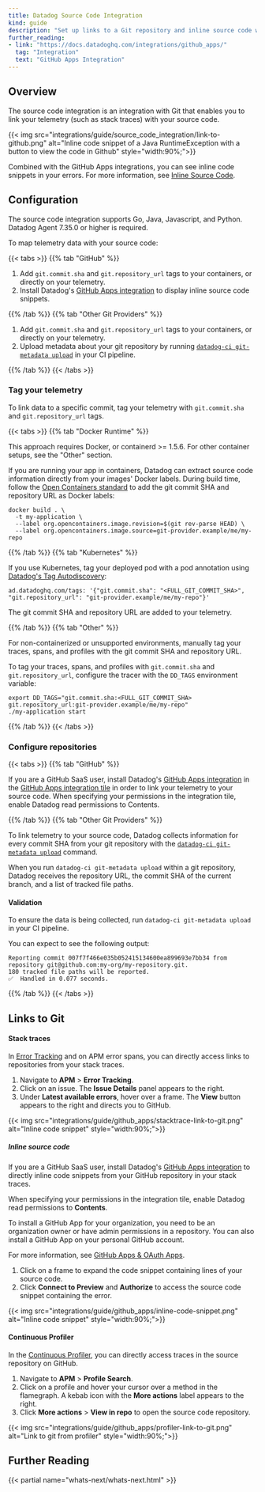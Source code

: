 ```yaml
---
title: Datadog Source Code Integration
kind: guide
description: "Set up links to a Git repository and inline source code with Datadog."
further_reading:
- link: "https://docs.datadoghq.com/integrations/github_apps/"
  tag: "Integration"
  text: "GitHub Apps Integration"
---
```


## Overview

The source code integration is an integration with Git that enables you to link your telemetry (such as stack traces) with your source code.

{{< img src="integrations/guide/source_code_integration/link-to-github.png" alt="Inline code snippet of a Java RuntimeException with a button to view the code in Github" style="width:90%;">}}

Combined with the GitHub Apps integrations, you can see inline code snippets in your errors. For more information, see [Inline Source Code](#inline-source-code).

## Configuration

<div class="alert alert-info">
The source code integration supports Go, Java, Javascript, and Python.
<br>
Datadog Agent 7.35.0 or higher is required.
</div>

To map telemetry data with your source code:

{{< tabs >}}
{{% tab "GitHub" %}}

1. Add `git.commit.sha` and `git.repository_url` tags to your containers, or directly on your telemetry.
2. Install Datadog's [GitHub Apps integration][1] to display inline source code snippets.

[1]: https://app.datadoghq.com/account/settings#integrations/github-apps
{{% /tab %}}
{{% tab "Other Git Providers" %}}

1. Add `git.commit.sha` and `git.repository_url` tags to your containers, or directly on your telemetry.
2. Upload metadata about your git repository by running [`datadog-ci git-metadata upload`][1] in your CI pipeline.

[1]: https://github.com/DataDog/datadog-ci/tree/master/src/commands/git-metadata
{{% /tab %}}
{{< /tabs >}}

### Tag your telemetry

To link data to a specific commit, tag your telemetry with `git.commit.sha` and `git.repository_url` tags.

{{< tabs >}}
{{% tab "Docker Runtime" %}}

<div class="alert alert-warning">
This approach requires Docker, or containerd >= 1.5.6. For other container setups, see the "Other" section.
</div>

If you are running your app in containers, Datadog can extract source code information directly from your images' Docker labels. During build time, follow the [Open Containers standard][1] to add the git commit SHA and repository URL as Docker labels:

```
docker build . \
  -t my-application \
  --label org.opencontainers.image.revision=$(git rev-parse HEAD) \
  --label org.opencontainers.image.source=git-provider.example/me/my-repo
```

[1]: https://github.com/opencontainers/image-spec/blob/859973e32ccae7b7fc76b40b762c9fff6e912f9e/annotations.md#pre-defined-annotation-keys
{{% /tab %}}
{{% tab "Kubernetes" %}}

If you use Kubernetes, tag your deployed pod with a pod annotation using [Datadog's Tag Autodiscovery][1]:

```
ad.datadoghq.com/tags: '{"git.commit.sha": "<FULL_GIT_COMMIT_SHA>", "git.repository_url": "git-provider.example/me/my-repo"}'
```

The git commit SHA and repository URL are added to your telemetry.

[1]: https://docs.datadoghq.com/agent/kubernetes/tag/?tab=containerizedagent#tag-autodiscovery
{{% /tab %}}
{{% tab "Other" %}}

For non-containerized or unsupported environments, manually tag your traces, spans, and profiles with the git commit SHA and repository URL.

To tag your traces, spans, and profiles with `git.commit.sha` and `git.repository_url`, configure the tracer with the `DD_TAGS` environment variable:

```
export DD_TAGS="git.commit.sha:<FULL_GIT_COMMIT_SHA> git.repository_url:git-provider.example/me/my-repo"
./my-application start
```

{{% /tab %}}
{{< /tabs >}}

### Configure repositories

{{< tabs >}}
{{% tab "GitHub" %}}

If you are a GitHub SaaS user, install Datadog's [GitHub Apps integration][1] in the [GitHub Apps integration tile][2] in order to link your telemetry to your source code.
When specifying your permissions in the integration tile, enable Datadog read permissions to Contents.

[1]: https://docs.datadoghq.com/integrations/github_apps/
[2]: https://app.datadoghq.com/account/settings#integrations/github-apps
{{% /tab %}}
{{% tab "Other Git Providers" %}}

To link telemetry to your source code, Datadog collects information for every commit SHA from your git repository with the [`datadog-ci git-metadata upload`][1] command.

When you run `datadog-ci git-metadata upload` within a git repository, Datadog receives the repository URL, the commit SHA of the current branch, and a list of tracked file paths.

#### Validation

To ensure the data is being collected, run `datadog-ci git-metadata upload` in your CI pipeline.

You can expect to see the following output:

```
Reporting commit 007f7f466e035b052415134600ea899693e7bb34 from repository git@github.com:my-org/my-repository.git.
180 tracked file paths will be reported.
✅  Handled in 0.077 seconds.
```

[1]: https://github.com/DataDog/datadog-ci/tree/master/src/commands/git-metadata
{{% /tab %}}
{{< /tabs >}}

## Links to Git

#### Stack traces

In [Error Tracking][1] and on APM error spans, you can directly access links to repositories from your stack traces.

1. Navigate to **APM** > **Error Tracking**.
2. Click on an issue. The **Issue Details** panel appears to the right.
3. Under **Latest available errors**, hover over a frame. The **View** button appears to the right and directs you to GitHub.

{{< img src="integrations/guide/github_apps/stacktrace-link-to-git.png" alt="Inline code snippet" style="width:90%;">}}

##### Inline source code

If you are a GitHub SaaS user, install Datadog's [GitHub Apps integration][2] to directly inline code snippets from your GitHub repository in your stack traces.

When specifying your permissions in the integration tile, enable Datadog read permissions to **Contents**.

To install a GitHub App for your organization, you need to be an organization owner or have admin permissions in a repository. You can also install a GitHub App on your personal GitHub account.

For more information, see [GitHub Apps & OAuth Apps][3].

1. Click on a frame to expand the code snippet containing lines of your source code.
2. Click **Connect to Preview** and **Authorize** to access the source code snippet containing the error.

{{< img src="integrations/guide/github_apps/inline-code-snippet.png" alt="Inline code snippet" style="width:90%;">}}

#### Continuous Profiler

In the [Continuous Profiler][4], you can directly access traces in the source repository on GitHub.

1. Navigate to **APM** > **Profile Search**.
2. Click on a profile and hover your cursor over a method in the flamegraph. A kebab icon with the **More actions** label appears to the right.
3. Click **More actions** > **View in repo** to open the source code repository.

{{< img src="integrations/guide/github_apps/profiler-link-to-git.png" alt="Link to git from profiler" style="width:90%;">}}

## Further Reading

{{< partial name="whats-next/whats-next.html" >}}

[1]: https://app.datadoghq.com/apm/error-tracking
[2]: https://app.datadoghq.com/account/settings#integrations/github-apps
[3]: https://docs.github.com/en/developers/apps/getting-started-with-apps/about-apps
[4]: /profiler/search_profiles/
